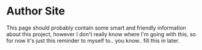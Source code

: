 # Author Site

This page should probably contain some smart and friendly information about this project,
however I don't really know where I'm going with this, so for now it's just this reminder
to myself to.. you know.. fill this in later.
